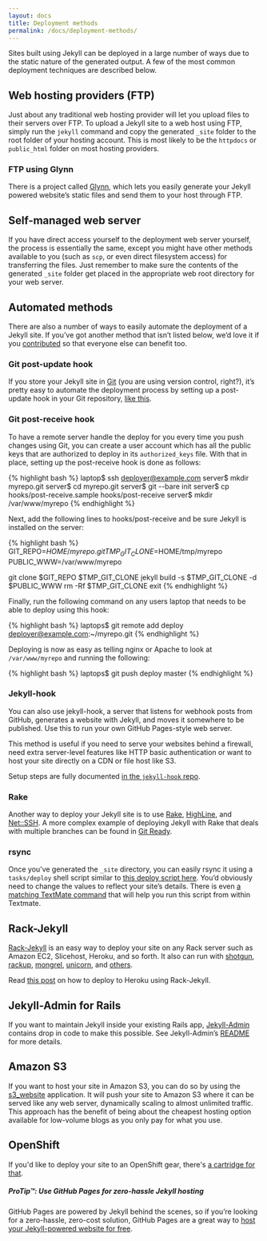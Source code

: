 ```yaml
---
layout: docs
title: Deployment methods
permalink: /docs/deployment-methods/
---
```


Sites built using Jekyll can be deployed in a large number of ways due to the static nature of the generated output. A few of the most common deployment techniques are described below.

## Web hosting providers (FTP)

Just about any traditional web hosting provider will let you upload files to their servers over FTP. To upload a Jekyll site to a web host using FTP, simply run the `jekyll` command and copy the generated `_site` folder to the root folder of your hosting account. This is most likely to be the `httpdocs` or `public_html` folder on most hosting providers.

### FTP using Glynn

There is a project called [Glynn](https://github.com/dmathieu/glynn), which lets you easily generate your Jekyll powered website’s static files and
send them to your host through FTP.

## Self-managed web server

If you have direct access yourself to the deployment web server yourself, the process is essentially the same, except you might have other methods available to you (such as `scp`, or even direct filesystem access) for transferring the files. Just remember to make sure the contents of the generated `_site` folder get placed in the appropriate web root directory for your web server.

## Automated methods

There are also a number of ways to easily automate the deployment of a Jekyll site. If you’ve got another method that isn’t listed below, we’d love it if you [contributed](../contributing/) so that everyone else can benefit too.

### Git post-update hook

If you store your Jekyll site in [Git](http://git-scm.com/) (you are using version control, right?), it’s pretty easy to automate the
deployment process by setting up a post-update hook in your Git
repository, [like
this](http://web.archive.org/web/20091223025644/http://www.taknado.com/en/2009/03/26/deploying-a-jekyll-generated-site/).

### Git post-receive hook

To have a remote server handle the deploy for you every time you push changes using Git, you can create a user account which has all the public keys that are authorized to deploy in its `authorized_keys` file. With that in place, setting up the post-receive hook is done as follows:

{% highlight bash %}
laptop$ ssh deployer@example.com
server$ mkdir myrepo.git
server$ cd myrepo.git
server$ git --bare init
server$ cp hooks/post-receive.sample hooks/post-receive
server$ mkdir /var/www/myrepo
{% endhighlight %}

Next, add the following lines to hooks/post-receive and be sure Jekyll is
installed on the server:

{% highlight bash %}
GIT_REPO=$HOME/myrepo.git
TMP_GIT_CLONE=$HOME/tmp/myrepo
PUBLIC_WWW=/var/www/myrepo

git clone $GIT_REPO $TMP_GIT_CLONE
jekyll build -s $TMP_GIT_CLONE -d $PUBLIC_WWW
rm -Rf $TMP_GIT_CLONE
exit
{% endhighlight %}

Finally, run the following command on any users laptop that needs to be able to
deploy using this hook:

{% highlight bash %}
laptops$ git remote add deploy deployer@example.com:~/myrepo.git
{% endhighlight %}

Deploying is now as easy as telling nginx or Apache to look at
`/var/www/myrepo` and running the following:

{% highlight bash %}
laptops$ git push deploy master
{% endhighlight %}

### Jekyll-hook

You can also use jekyll-hook, a server that listens for webhook posts from
GitHub, generates a website with Jekyll, and moves it somewhere to be
published. Use this to run your own GitHub Pages-style web server.

This method is useful if you need to serve your websites behind a firewall,
need extra server-level features like HTTP basic authentication or want to
host your site directly on a CDN or file host like S3.

Setup steps are fully documented
[in the `jekyll-hook` repo](https://github.com/developmentseed/jekyll-hook).

### Rake

Another way to deploy your Jekyll site is to use [Rake](https://github.com/jimweirich/rake), [HighLine](https://github.com/JEG2/highline), and
[Net::SSH](https://github.com/net-ssh/net-ssh). A more complex example of deploying Jekyll with Rake that deals with multiple branches can be found in [Git Ready](https://github.com/gitready/gitready/blob/cdfbc4ec5321ff8d18c3ce936e9c749dbbc4f190/Rakefile).

### rsync

Once you’ve generated the `_site` directory, you can easily rsync it using a `tasks/deploy` shell script similar to [this deploy script here](https://github.com/henrik/henrik.nyh.se/blob/master/tasks/deploy). You’d obviously need to change the values to reflect your site’s details. There is even [a matching TextMate command](http://gist.github.com/214959) that will help you run
this script from within Textmate.


## Rack-Jekyll

[Rack-Jekyll](https://github.com/adaoraul/rack-jekyll/) is an easy way to deploy your site on any Rack server such as Amazon EC2, Slicehost, Heroku, and so forth. It also can run with [shotgun](https://github.com/rtomayko/shotgun/), [rackup](https://github.com/rack/rack), [mongrel](https://github.com/mongrel/mongrel), [unicorn](https://github.com/defunkt/unicorn/), and [others](https://github.com/adaoraul/rack-jekyll#readme).

Read [this post](http://blog.crowdint.com/2010/08/02/instant-blog-using-jekyll-and-heroku.html) on how to deploy to Heroku using Rack-Jekyll.

## Jekyll-Admin for Rails

If you want to maintain Jekyll inside your existing Rails app, [Jekyll-Admin](https://github.com/zkarpinski/Jekyll-Admin) contains drop in code to make this possible. See Jekyll-Admin’s [README](https://github.com/zkarpinski/Jekyll-Admin/blob/master/README) for more details.

## Amazon S3

If you want to host your site in Amazon S3, you can do so by using the
[s3_website](https://github.com/laurilehmijoki/s3_website) application. It
will push your site to Amazon S3 where it can be served like any web server,
dynamically scaling to almost unlimited traffic. This approach has the
benefit of being about the cheapest hosting option available for low-volume
blogs as you only pay for what you use.

## OpenShift

If you'd like to deploy your site to an OpenShift gear, there's [a cartridge
for that](https://github.com/openshift-cartridges/openshift-jekyll-cartridge).

<div class="note">
  <h5>ProTip™: Use GitHub Pages for zero-hassle Jekyll hosting</h5>
  <p>GitHub Pages are powered by Jekyll behind the scenes, so if you’re looking for a zero-hassle, zero-cost solution, GitHub Pages are a great way to <a href="../github-pages/">host your Jekyll-powered website for free</a>.</p>
</div>
